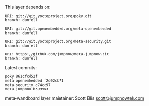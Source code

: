 This layer depends on:

    URI: git://git.yoctoproject.org/poky.git
    branch: dunfell

    URI: git://git.openembedded.org/meta-openembedded
    branch: dunfell

    URI: git://git.yoctoproject.org/meta-security.git
    branch: dunfell

    URI: https://github.com/jumpnow/meta-jumpnow.git
    branch: dunfell

Latest commits:

    poky 861cfcd52f
    meta-openembedded f2d02cb71
    meta-security c74cc97
    meta-jumpnow b399563

meta-wandboard layer maintainer: Scott Ellis <scott@jumpnowtek.com>
